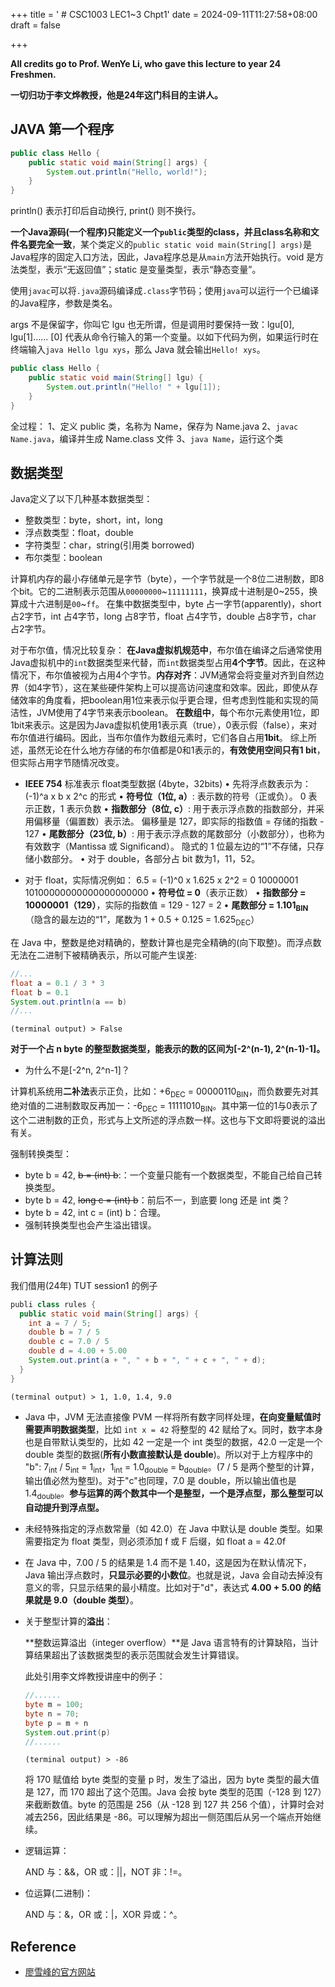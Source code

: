 +++
title = ' # CSC1003 LEC1~3 Chpt1'
date = 2024-09-11T11:27:58+08:00
draft = false

+++

**All credits go to Prof. WenYe Li, who gave this lecture to year 24 Freshmen.**

**一切归功于李文烨教授，他是24年这门科目的主讲人。**



## JAVA 第一个程序

```java
public class Hello {
    public static void main(String[] args) {
        System.out.println("Hello, world!");
    }
}
```

println() 表示打印后自动换行, print() 则不换行。

**一个Java源码(一个程序)只能定义一个`public`类型的class，并且class名称和文件名要完全一致**，某个类定义的`public static void main(String[] args)`是Java程序的固定入口方法，因此，Java程序总是从`main`方法开始执行。void 是方法类型，表示“无返回值”；static 是变量类型，表示“静态变量”。

使用`javac`可以将`.java`源码编译成`.class`字节码；使用`java`可以运行一个已编译的Java程序，参数是类名。

args 不是保留字，你叫它 lgu 也无所谓，但是调用时要保持一致：lgu[0], lgu[1]...... [0] 代表从命令行输入的第一个变量。以如下代码为例，如果运行时在终端输入`java Hello lgu xys`，那么  Java 就会输出`Hello! xys`。

```java
public class Hello {
    public static void main(String[] lgu) {
        System.out.println("Hello! " + lgu[1]);
    }
}
```

全过程：
1、定义 public 类，名称为 Name，保存为 Name.java
2、`javac Name.java`，编译并生成 Name.class 文件
3、`java Name`，运行这个类



## 数据类型

Java定义了以下几种基本数据类型：

- 整数类型：byte，short，int，long
- 浮点数类型：float，double
- 字符类型：char，string(引用类 borrowed)
- 布尔类型：boolean

计算机内存的最小存储单元是字节（byte），一个字节就是一个8位二进制数，即8个bit。它的二进制表示范围从`00000000`~`11111111`，换算成十进制是0~255，换算成十六进制是`00`~`ff`。
在集中数据类型中，byte 占一字节(apparently)，short 占2字节，int 占4字节，long 占8字节，float 占4字节，double 占8字节，char 占2字节。

对于布尔值，情况比较复杂：
**在Java虚拟机规范中**，布尔值在编译之后通常使用Java虚拟机中的`int`数据类型来代替，而`int`数据类型占用**4个字节**。因此，在这种情况下，布尔值被视为占用4个字节。**内存对齐**：JVM通常会将变量对齐到自然边界（如4字节），这在某些硬件架构上可以提高访问速度和效率。因此，即使从存储效率的角度看，把boolean用1位来表示似乎更合理，但考虑到性能和实现的简洁性，JVM使用了4字节来表示boolean。
**在数组中**，每个布尔元素使用1位，即1bit来表示。这是因为Java虚拟机使用1表示真（true），0表示假（false），来对布尔值进行编码。因此，当布尔值作为数组元素时，它们各自占用**1bit**。
综上所述，虽然无论在什么地方存储的布尔值都是0和1表示的，**有效使用空间只有1 bit**，但实际占用字节随情况改变。

- **IEEE 754** 标准表示 float类型数据 (4byte，32bits)
  • 先将浮点数表示为：(-1)^a x b x 2^c 的形式
  • **符号位（1位, a）**: 表示数的符号（正或负）。
   0 表示正数，1 表示负数
  • **指数部分（8位, c）**: 用于表示浮点数的指数部分，并采用偏移量（偏置数）表示法。
   偏移量是 127，即实际的指数值 = 存储的指数 - 127
  • **尾数部分（23位, b）**: 用于表示浮点数的尾数部分（小数部分），也称为有效数字（Mantissa 或    Significand）。
   隐式的 1 位最左边的“1”不存储，只存储小数部分。
  • 对于 double，各部分占 bit 数为1，11，52。

- 对于 float，实际情况例如：
  6.5 = (-1)^0 x 1.625 x 2^2 = 0 10000001 10100000000000000000000
  • **符号位 = 0**（表示正数）
  • **指数部分 = 10000001（129）**，实际的指数值 = 129 - 127 = 2
  • **尾数部分 = 1.101<sub>BIN</sub>**（隐含的最左边的“1”，尾数为 1 + 0.5 + 0.125 = 1.625<sub>DEC</sub>）



在 Java 中，整数是绝对精确的，整数计算也是完全精确的(向下取整)。而浮点数无法在二进制下被精确表示，所以可能产生误差:

```java
//...
float a = 0.1 / 3 * 3
float b = 0.1
System.out.println(a == b)
//...
```

```shell
(terminal output) > False
```





**对于一个占 n byte 的整型数据类型，能表示的数的区间为[-2^(n-1), 2^(n-1)-1]。**

- 为什么不是[-2^n, 2^n-1]？

计算机系统用**二补法**表示正负，比如：+6<sub>DEC</sub> = 00000110<sub>BIN</sub>，而负数要先对其绝对值的二进制数取反再加一：-6<sub>DEC</sub> = 11111010<sub>BIN</sub>。其中第一位的1与0表示了这个二进制数的正负，形式与上文所述的浮点数一样。这也与下文即将要说的溢出有关。



强制转换类型：

- byte b = 42, ~~b = (int) b~~:：一个变量只能有一个数据类型，不能自己给自己转换类型。
- byte b = 42, ~~long c  = (int) b~~：前后不一，到底要 long 还是 int 类？
- byte b = 42, int c = (int) b：合理。
- 强制转换类型也会产生溢出错误。



## 计算法则



我们借用(24年) TUT session1 的例子

```java
publi class rules {
  public static void main(String[] args) {
    int a = 7 / 5;
    double b = 7 / 5
    double c = 7.0 / 5
    double d = 4.00 + 5.00
    System.out.print(a + ", " + b + ", " + c + ", " + d);
  }
}
```

```shell
(terminal output) > 1, 1.0, 1.4, 9.0
```



- Java 中，JVM 无法直接像 PVM 一样将所有数字同样处理，**在向变量赋值时需要声明数据类型**，比如 `int x = 42` 将整型的 42 赋给了x。同时，数字本身也是自带默认类型的，比如 42 一定是一个 int 类型的数据，42.0 一定是一个 double 类型的数据(**所有小数直接默认是 double**)。所以对于上方程序中的 "b": 7<sub>int</sub> / 5<sub>int</sub> = 1<sub>int</sub>，1<sub>int</sub> = 1.0<sub>double</sub> = b<sub>double</sub>。(7 / 5 是两个整型的计算，输出值必然为整型)。对于"c"也同理，7.0 是 double，所以输出值也是 1.4<sub>double</sub>。**参与运算的两个数其中一个是整型，一个是浮点型，那么整型可以自动提升到浮点型。**
- 未经特殊指定的浮点数常量（如 42.0）在 Java 中默认是 double 类型。如果需要指定为 float 类型，则必须添加 f 或 F 后缀，如 float a = 42.0f
- 在 Java 中，7.00 / 5 的结果是 1.4 而不是 1.40，这是因为在默认情况下，Java 输出浮点数时，**只显示必要的小数位**。也就是说，Java 会自动去掉没有意义的零，只显示结果的最小精度。比如对于"d"，表达式 **4.00 + 5.00 的结果就是 9.0（double 类型）**。

- 关于整型计算的**溢出**：

  **整数运算溢出（integer overflow）**是 Java 语言特有的计算缺陷，当计算结果超出了该数据类型的表示范围就会发生计算错误。

  此处引用李文烨教授讲座中的例子：

  ```java
  //......
  byte m = 100;
  byte n = 70;
  byte p = m + n
  System.out.print(p)
  //......
  ```

  ```shell
  (terminal output) > -86
  ```

  将 170 赋值给 byte 类型的变量 p 时，发生了溢出，因为 byte 类型的最大值是 127，而 170 超出了这个范围。Java 会按 byte 类型的范围（-128 到 127）来截断数值。byte 的范围是 256（从 -128 到 127 共 256 个值），计算时会对减去256，因此结果是 -86。可以理解为超出一侧范围后从另一个端点开始继续。



- 逻辑运算：

  AND 与：&&，OR 或：||，NOT 非：!=。

- 位运算(二进制)：

  AND 与：&，OR 或：|，XOR 异或：^。




## Reference

- [廖雪峰的官方网站](https://liaoxuefeng.com/books/java/introduction/index.html)
